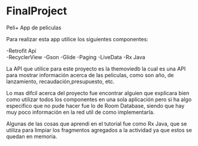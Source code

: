 # FinalProject
Peli+ App de peliculas

Para realizar esta app utilice los siguientes componentes:

 -Retrofit Api  
 -RecyclerView 
 -Gson
 -Glide
 -Paging
 -LiveData
 -Rx Java
 
 
 La API que utilice para este proyecto es la themoviedb la cual es una API para mostrar información acerca de las peliculas, como son año, de lanzamiento, recaudación,presupuesto, etc.
 
 
 
 Lo mas difcil acerca del proyecto fue encontrar alguien que explicara bien como utilizar todos los componentes en una sola aplicación pero si ha algo especifico que no pude hacer fue lo de Room Database, siendo que hay muy poco información en la red util de como implementarla.

Algunas de las cosas que aprendi en el tutorial fue como Rx Java, que se utiliza para limpiar los fragmentos agregados a la actividad ya que estos se quedan en memoria.
